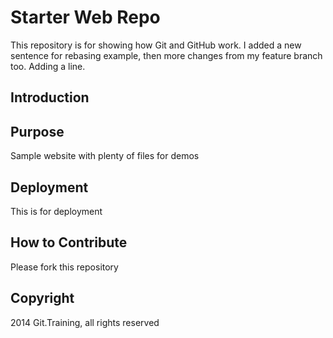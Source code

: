 # Starter Web Repo

This repository is for showing how Git and GitHub work. I added a new sentence for rebasing example, then more changes from my feature branch too. Adding a line.

## Introduction

## Purpose

Sample website with plenty of files for demos

## Deployment

This is for deployment

## How to Contribute

Please fork this repository

## Copyright

2014 Git.Training, all rights reserved
